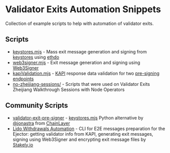 # Validator Exits Automation Snippets

Collection of example scripts to help with automation of validator exits.

## Scripts

- [keystores.mjs](https://github.com/lidofinance/validator-exits-automation-snippets/blob/main/keystores.mjs) - Mass exit message generation and signing from [keystores](https://eips.ethereum.org/EIPS/eip-2335) using [ethdo](https://github.com/wealdtech/ethdo)
- [web3signer.mjs](https://github.com/lidofinance/validator-exits-automation-snippets/blob/main/web3signer.mjs) - Exit message generation and signing using [Web3Signer](https://github.com/ConsenSys/web3signer)
- [kapiValidation.mjs](https://github.com/lidofinance/validator-exits-automation-snippets/blob/main/kapiValidation.mjs) - [KAPI](https://github.com/lidofinance/lido-keys-api) response data validation for two [pre-signing endpoints](https://github.com/lidofinance/lido-keys-api#validators)
- [no-zheijiang-sessions/](https://github.com/lidofinance/validator-exits-automation-snippets/blob/main/no-zheijiang-sessions/) - Scripts that were used on Validator Exits Zheijiang Walkthrough Sessions with Node Operators

## Community Scripts

- [validator-exit-pre-signer](https://github.com/chainlayer/validator-exit-pre-signer) - [keystores.mjs](https://github.com/lidofinance/validator-exits-automation-snippets/blob/main/keystores.mjs) Python alternative by [@jonastra](https://github.com/jonastra) from [ChainLayer](https://github.com/chainlayer)
- [Lido Withdrawals Automation](https://github.com/Stakely/lido-withdrawals-automation) - CLI for E2E messages preparation for the Ejector: getting validator info from KAPI, generating exit messages, signing using Web3Signer and encrypting exit message files by [Stakely.io](https://stakely.io/)
